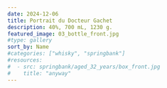 ```yaml
---
date: 2024-12-06
title: Portrait du Docteur Gachet
description: 40%, 700 mL, 1230 g.
featured_image: 03_bottle_front.jpg
#type: gallery
sort_by: Name
#categories: ["whisky", "springbank"]
#resources:
#  - src: springbank/aged_32_years/box_front.jpg
#    title: "anyway"
---
```

